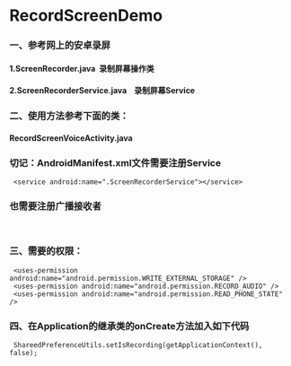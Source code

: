 # RecordScreenDemo
### 一、参考网上的安卓录屏
####     1.ScreenRecorder.java  录制屏幕操作类
####     2.ScreenRecorderService.java    录制屏幕Service
### 
### 二、使用方法参考下面的类：
####     RecordScreenVoiceActivity.java
####
### 切记：AndroidManifest.xml文件需要注册Service
     <service android:name=".ScreenRecorderService"></service>
### 也需要注册广播接收者
     <receiver android:name=".ScreenRecordReceiver"
            android:enabled="true"
            android:exported="true"></receiver>
### 
### 三、需要的权限：
     <uses-permission android:name="android.permission.WRITE_EXTERNAL_STORAGE" />
     <uses-permission android:name="android.permission.RECORD_AUDIO" />
     <uses-permission android:name="android.permission.READ_PHONE_STATE" />
###
### 四、在Application的继承类的onCreate方法加入如下代码
     ShareedPreferenceUtils.setIsRecording(getApplicationContext(), false);
